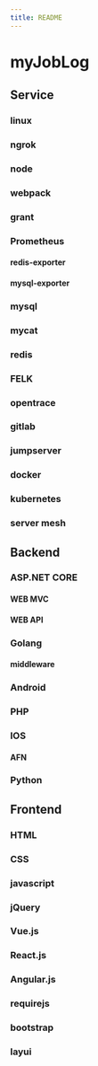```yaml
---
title: README
---
```

# myJobLog

## Service

### linux

### ngrok

### node

### webpack

### grant

### Prometheus

#### redis-exporter

#### mysql-exporter

### mysql

### mycat

### redis

### FELK

### opentrace

### gitlab

### jumpserver

### docker

### kubernetes

### server mesh



## Backend
### ASP.NET CORE
#### WEB MVC
#### WEB API
### Golang
#### middleware
### Android
### PHP
### IOS
#### AFN
### Python



## Frontend
### HTML
### CSS
### javascript
### jQuery
### Vue.js
### React.js
### Angular.js
### requirejs
### bootstrap
### layui
